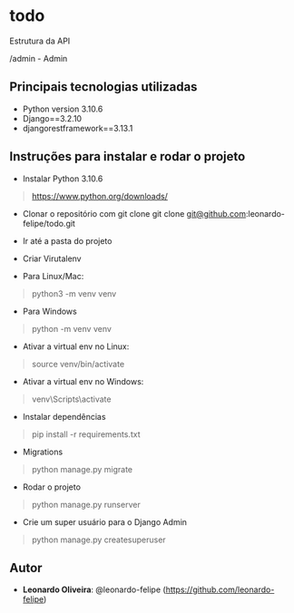 # todo

Estrutura da API

/admin     - Admin
 
 
## Principais tecnologias utilizadas
 
* Python version 3.10.6
* Django==3.2.10
* djangorestframework==3.13.1
 
## Instruções para instalar e rodar o projeto
 
* Instalar Python 3.10.6
>    https://www.python.org/downloads/

* Clonar o repositório com git clone
 git clone git@github.com:leonardo-felipe/todo.git

* Ir até a pasta do projeto

* Criar Virutalenv
* Para Linux/Mac:
> python3 -m venv venv
* Para Windows
> python -m venv venv

* Ativar a virtual env no Linux:
> source venv/bin/activate
* Ativar a virtual env no Windows:
> venv\Scripts\activate

* Instalar dependências
> pip install -r requirements.txt

* Migrations
> python manage.py migrate

* Rodar o projeto
> python manage.py runserver

* Crie um super usuário para o Django Admin
> python manage.py createsuperuser

  
## Autor
 
* **Leonardo Oliveira**: @leonardo-felipe (https://github.com/leonardo-felipe)
